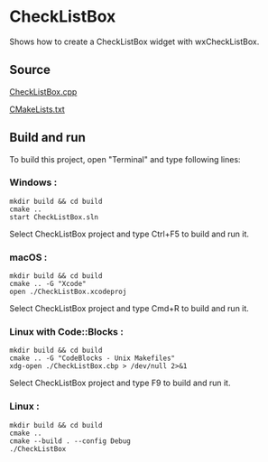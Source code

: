 # CheckListBox

Shows how to create a CheckListBox widget with wxCheckListBox.

## Source

[CheckListBox.cpp](CheckListBox.cpp)

[CMakeLists.txt](CMakeLists.txt)

## Build and run

To build this project, open "Terminal" and type following lines:

### Windows :

``` shell
mkdir build && cd build
cmake .. 
start CheckListBox.sln
```

Select CheckListBox project and type Ctrl+F5 to build and run it.

### macOS :

``` shell
mkdir build && cd build
cmake .. -G "Xcode"
open ./CheckListBox.xcodeproj
```

Select CheckListBox project and type Cmd+R to build and run it.

### Linux with Code::Blocks :

``` shell
mkdir build && cd build
cmake .. -G "CodeBlocks - Unix Makefiles"
xdg-open ./CheckListBox.cbp > /dev/null 2>&1
```

Select CheckListBox project and type F9 to build and run it.

### Linux :

``` shell
mkdir build && cd build
cmake .. 
cmake --build . --config Debug
./CheckListBox
```
